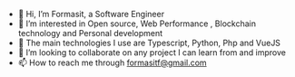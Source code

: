 - 👋 Hi, I’m Formasit, a Software Engineer
- 👀 I’m interested in Open source, Web Performance , Blockchain technology and Personal development 
- 🌱 The main technologies I use are Typescript, Python, Php and VueJS
- 💞️ I’m looking to collaborate on any project I can learn from and improve
- 📫 How to reach me through formasitf@gmail.com

<!---
Formasitchijoh/Formasitchijoh is a ✨ special ✨ repository because its `README.md` (this file) appears on your GitHub profile.
You can click the Preview link to take a look at your changes.
--->
